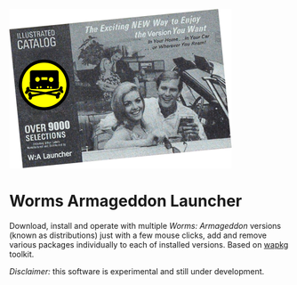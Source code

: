 ![title](https://raw.githubusercontent.com/MEDVEDx64/WALauncher/master/title.png)

Worms Armageddon Launcher
=========================

Download, install and operate with multiple *Worms: Armageddon* versions (known as distributions)
just with a few mouse clicks, add and remove various packages individually to each of installed versions.
Based on [wapkg](https://github.com/MEDVEDx64/wapkg) toolkit.

*Disclaimer:* this software is experimental and still under development.
